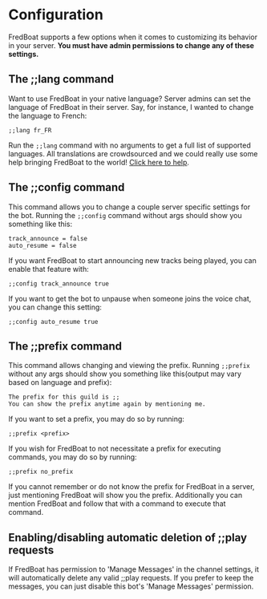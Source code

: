 # Configuration
FredBoat supports a few options when it comes to customizing its behavior in your server. __You must have admin permissions to change any of these settings.__

## The ;;lang command
Want to use FredBoat in your native language? Server admins can set the language of FredBoat in their server. Say, for instance, I wanted to change the language to French:

```
;;lang fr_FR 
```

Run the `;;lang` command with no arguments to get a full list of supported languages. All translations are crowdsourced and we could really use some help bringing FredBoat to the world! [Click here to help](https://crowdin.com/project/fredboat).

## The ;;config command
This command allows you to change a couple server specific settings for the bot. Running the `;;config` command without args should show you something like this:

```
track_announce = false
auto_resume = false
```

If you want FredBoat to start announcing new tracks being played, you can enable that feature with:

```
;;config track_announce true
```

If you want to get the bot to unpause when someone joins the voice chat, you can change this setting:

```
;;config auto_resume true
```

## The ;;prefix command
This command allows changing and viewing the prefix. Running `;;prefix` without any args should show you something like this(output may vary based on language and prefix):

```
The prefix for this guild is ;;
You can show the prefix anytime again by mentioning me.
```

If you want to set a prefix, you may do so by running:

```
;;prefix <prefix>
```

If you wish for FredBoat to not necessitate a prefix for executing commands, you may do so by running:

```
;;prefix no_prefix
```

If you cannot remember or do not know the prefix for FredBoat in a server, just mentioning FredBoat will show you the prefix. Additionally you can mention FredBoat and follow that with a command to execute that command.

## Enabling/disabling automatic deletion of ;;play requests
If FredBoat has permission to 'Manage Messages' in the channel settings, it will automatically delete any valid ;;play requests.
If you prefer to keep the messages, you can just disable this bot's 'Manage Messages' permission. 
